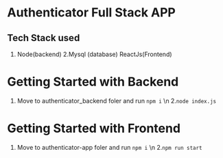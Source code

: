 # Authenticator Full Stack APP

## Tech Stack used
1. Node(backend)
2.Mysql (database)
ReactJs(Frontend)
# Getting Started with Backend
1. Move to authenticator_backend foler and run `npm i` \n
2.`node index.js`

# Getting Started with Frontend
1. Move to authenticator-app foler and run `npm i` \n
2.`npm run start`
 
